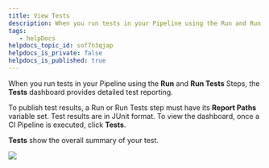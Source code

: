 ```yaml
---
title: View Tests
description: When you run tests in your Pipeline using the Run and Run Tests Steps, the Tests dashboard provides detailed test reporting. To publish test results, a Run or Run Tests step must have its Report Path…
tags: 
   - helpDocs
helpdocs_topic_id: sof7n3qjap
helpdocs_is_private: false
helpdocs_is_published: true
---
```


When you run tests in your Pipeline using the **Run** and **Run Tests** Steps, the **Tests** dashboard provides detailed test reporting. 

To publish test results, a Run or Run Tests step must have its **Report Paths** variable set. Test results are in JUnit format. To view the dashboard, once a CI Pipeline is executed, click **Tests**. 

**Tests** show the overall summary of your test.

![](https://files.helpdocs.io/i5nl071jo5/articles/sof7n3qjap/1625208024711/3-l-02-tnrlc-t-7-m-n-9-a-xo-dzo-wkty-myxo-5-h-97-juw-dph-5-bzd-1-j-8-ha-rqnb-5-uj-83-ac-hk-fen-1-gr-gwoirc-o-16-o-cl-3-k-k-qbtdvpfz-xfthk-onwqus-w-7-km-d-8-fnssjsv-lmc-inc-pb-lhsli-j-7-m-u)